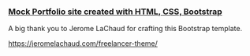 <a href="https://soundwanders.github.io/portfolio"><h3>Mock Portfolio site created with HTML, CSS, Bootstrap</h3></a>

A big thank you to Jerome LaChaud for crafting this Bootstrap template.

https://jeromelachaud.com/freelancer-theme/

